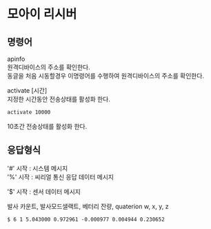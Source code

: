 # 모아이 리시버


## 명령어
apinfo   
원격디바이스의 주소를 확인한다.  
동글을 처음 시동할경우 이명령어를 수행하여 원격디바이스의 주소를 확인한다.   


activate [시간]   
지정한 시간동안 전송상태를 활성화 한다.  
```bash
activate 10000
```
10초간 전송상태를 활성화 한다.  


## 응답형식

'#' 시작 : 시스템 메시지  
'%' 시작 : 씨리얼 통신 응답 데이터 메시지   

'$' 시작 : 센서 데이터 메시지   

발사 카운트, 발사모드샐랙트, 베터리 잔량, quaterion w, x, y, z  

```txt
$ 6 1 5.043000 0.972961 -0.000977 0.004944 0.230652
```

